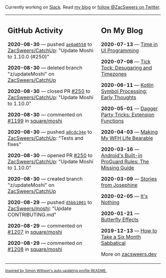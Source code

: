 Currently working on [Slack](https://slack.com/). Read [my blog](https://zacsweers.dev/) or [follow @ZacSweers on Twitter](https://twitter.com/ZacSweers).

<table><tr><td valign="top" width="60%">

## GitHub Activity
<!-- githubActivity starts -->
**2020-08-30** — pushed [`ae0a0558`](https://github.com/ZacSweers/CatchUp/commit/ae0a0558a8b50f328fc773132ac8259db1579a70) to [ZacSweers/CatchUp](https://api.github.com/repos/ZacSweers/CatchUp): "Update Moshi to 1.10.0 (#250)"

**2020-08-30** — deleted branch "z/updateMoshi" on [ZacSweers/CatchUp](https://api.github.com/repos/ZacSweers/CatchUp)

**2020-08-30** — closed PR [#250](https://api.github.com/repos/ZacSweers/CatchUp/pulls/250) to [ZacSweers/CatchUp](https://api.github.com/repos/ZacSweers/CatchUp): "Update Moshi to 1.10.0"

**2020-08-30** — commented on [#1199](https://github.com/square/moshi/issues/1199#issuecomment-683448488) in [square/moshi](https://api.github.com/repos/square/moshi)

**2020-08-30** — pushed [`a0cdc34e`](https://github.com/ZacSweers/CatchUp/commit/a0cdc34e41e00098b2ef54b95518157fb34e4a3f) to [ZacSweers/CatchUp](https://api.github.com/repos/ZacSweers/CatchUp): "Tests and fixes"

**2020-08-30** — opened PR [#250](https://api.github.com/repos/ZacSweers/CatchUp/pulls/250) to [ZacSweers/CatchUp](https://api.github.com/repos/ZacSweers/CatchUp): "Update Moshi to 1.10.0"

**2020-08-30** — created branch "z/updateMoshi" on [ZacSweers/CatchUp](https://api.github.com/repos/ZacSweers/CatchUp)

**2020-08-29** — pushed [`d5bb1001`](https://github.com/ZacSweers/moshi/commit/d5bb10011ca9e576fbe8daac82421c241c1a749d) to [ZacSweers/moshi](https://api.github.com/repos/ZacSweers/moshi): "Update CONTRIBUTING.md"

**2020-08-29** — commented on [#1207](https://github.com/square/moshi/issues/1207#issuecomment-683369422) in [square/moshi](https://api.github.com/repos/square/moshi)

**2020-08-29** — commented on [#1208](https://github.com/square/moshi/issues/1208#issuecomment-683364790) in [square/moshi](https://api.github.com/repos/square/moshi)
<!-- githubActivity ends -->
</td><td valign="top" width="40%">

## On My Blog
<!-- blog starts -->
**2020-07-13** — [Time in UI Programming](https://www.zacsweers.dev/time-in-ui/)

**2020-07-08** — [Tick Tock: Desugaring and Timezones](https://www.zacsweers.dev/ticktock-desugaring-timezones/)

**2020-06-11** — [Kotlin Symbol Processing: Early Thoughts](https://www.zacsweers.dev/kotlin-symbol-processor-early-thoughts/)

**2020-05-01** — [Dagger Party Tricks: Extension Functions](https://www.zacsweers.dev/dagger-party-tricks-extension-functions/)

**2020-04-03** — [Making My WFH Life Bearable](https://www.zacsweers.dev/making-wfh-life-bearable/)

**2020-03-16** — [Android's Built-in ProGuard Rules: The Missing Guide](https://www.zacsweers.dev/android-proguard-rules/)

**2020-03-09** — [Stories from Josephine](https://www.zacsweers.dev/stories-from-josephine/)

**2020-02-05** — [It's Nothing](https://www.zacsweers.dev/its-nothing/)

**2020-01-21** — [Butterfly Effects](https://www.zacsweers.dev/butterfly-effects/)

**2019-12-13** — [How to Take a Six Month Sabbatical](https://www.zacsweers.dev/how-to-take-a-six-month-sabbatical/)
<!-- blog ends -->
More on [zacsweers.dev](https://zacsweers.dev/)
</td></tr></table>

<sub><a href="https://simonwillison.net/2020/Jul/10/self-updating-profile-readme/">Inspired by Simon Willison's auto-updating profile README.</a></sub>